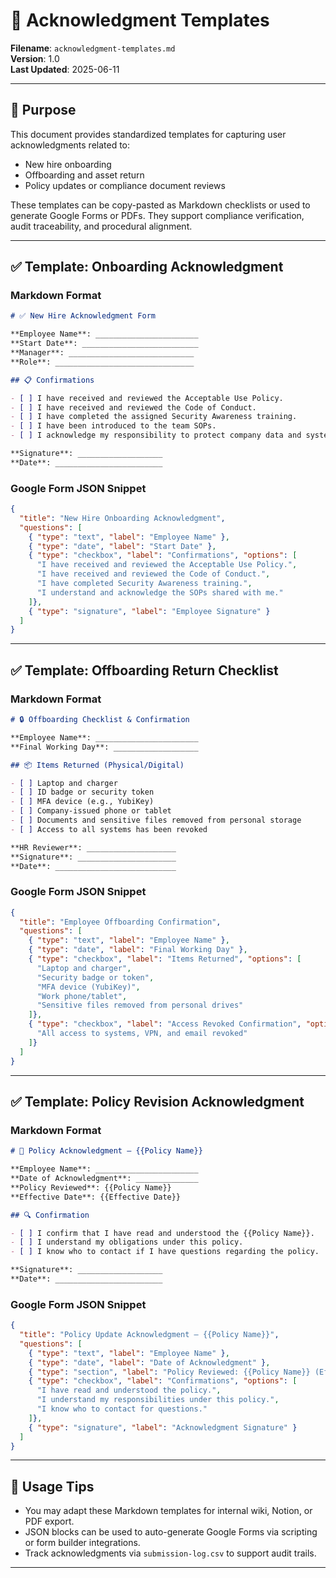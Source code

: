# 🧾 Acknowledgment Templates

**Filename**: `acknowledgment-templates.md`  
**Version**: 1.0  
**Last Updated**: 2025-06-11

---

## 🎯 Purpose

This document provides standardized templates for capturing user acknowledgments related to:

- New hire onboarding
- Offboarding and asset return
- Policy updates or compliance document reviews

These templates can be copy-pasted as Markdown checklists or used to generate Google Forms or PDFs. They support compliance verification, audit traceability, and procedural alignment.

---

## ✅ Template: Onboarding Acknowledgment

### Markdown Format

```markdown
# ✅ New Hire Acknowledgment Form

**Employee Name**: _______________________  
**Start Date**: __________________________  
**Manager**: ____________________________  
**Role**: _______________________________

## 📋 Confirmations

- [ ] I have received and reviewed the Acceptable Use Policy.
- [ ] I have received and reviewed the Code of Conduct.
- [ ] I have completed the assigned Security Awareness training.
- [ ] I have been introduced to the team SOPs.
- [ ] I acknowledge my responsibility to protect company data and systems.

**Signature**: ___________________  
**Date**: ________________________
````

### Google Form JSON Snippet

```json
{
  "title": "New Hire Onboarding Acknowledgment",
  "questions": [
    { "type": "text", "label": "Employee Name" },
    { "type": "date", "label": "Start Date" },
    { "type": "checkbox", "label": "Confirmations", "options": [
      "I have received and reviewed the Acceptable Use Policy.",
      "I have received and reviewed the Code of Conduct.",
      "I have completed Security Awareness training.",
      "I understand and acknowledge the SOPs shared with me."
    ]},
    { "type": "signature", "label": "Employee Signature" }
  ]
}
```

---

## ✅ Template: Offboarding Return Checklist

### Markdown Format

```markdown
# 🔒 Offboarding Checklist & Confirmation

**Employee Name**: _______________________  
**Final Working Day**: ___________________

## 📦 Items Returned (Physical/Digital)

- [ ] Laptop and charger
- [ ] ID badge or security token
- [ ] MFA device (e.g., YubiKey)
- [ ] Company-issued phone or tablet
- [ ] Documents and sensitive files removed from personal storage
- [ ] Access to all systems has been revoked

**HR Reviewer**: ____________________  
**Signature**: ______________________  
**Date**: ___________________________
```

### Google Form JSON Snippet

```json
{
  "title": "Employee Offboarding Confirmation",
  "questions": [
    { "type": "text", "label": "Employee Name" },
    { "type": "date", "label": "Final Working Day" },
    { "type": "checkbox", "label": "Items Returned", "options": [
      "Laptop and charger",
      "Security badge or token",
      "MFA device (YubiKey)",
      "Work phone/tablet",
      "Sensitive files removed from personal drives"
    ]},
    { "type": "checkbox", "label": "Access Revoked Confirmation", "options": [
      "All access to systems, VPN, and email revoked"
    ]}
  ]
}
```

---

## ✅ Template: Policy Revision Acknowledgment

### Markdown Format

```markdown
# 📄 Policy Acknowledgment – {{Policy Name}}

**Employee Name**: _______________________  
**Date of Acknowledgment**: ______________  
**Policy Reviewed**: {{Policy Name}}  
**Effective Date**: {{Effective Date}}  

## 🔍 Confirmation

- [ ] I confirm that I have read and understood the {{Policy Name}}.
- [ ] I understand my obligations under this policy.
- [ ] I know who to contact if I have questions regarding the policy.

**Signature**: ___________________  
**Date**: ________________________
```

### Google Form JSON Snippet

```json
{
  "title": "Policy Update Acknowledgment – {{Policy Name}}",
  "questions": [
    { "type": "text", "label": "Employee Name" },
    { "type": "date", "label": "Date of Acknowledgment" },
    { "type": "section", "label": "Policy Reviewed: {{Policy Name}} (Effective {{Effective Date}})" },
    { "type": "checkbox", "label": "Confirmations", "options": [
      "I have read and understood the policy.",
      "I understand my responsibilities under this policy.",
      "I know who to contact for questions."
    ]},
    { "type": "signature", "label": "Acknowledgment Signature" }
  ]
}
```

---

## 📂 Usage Tips

* You may adapt these Markdown templates for internal wiki, Notion, or PDF export.
* JSON blocks can be used to auto-generate Google Forms via scripting or form builder integrations.
* Track acknowledgments via `submission-log.csv` to support audit trails.

---
